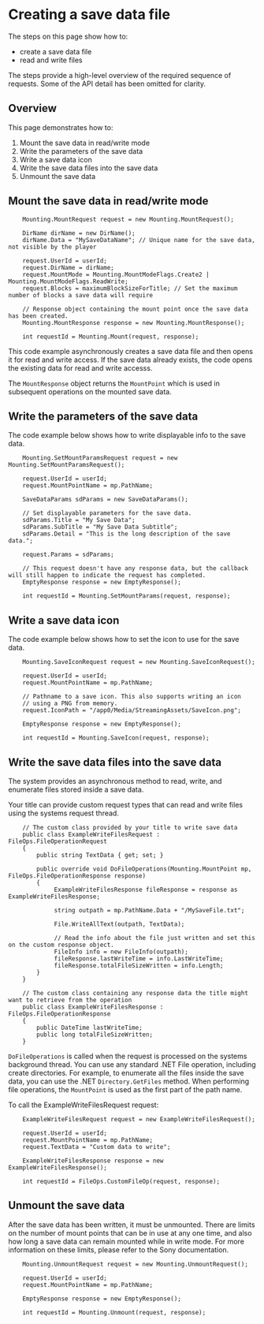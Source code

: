 
# Creating a save data file

The steps on this page show how to:

* create a save data file
* read and write files

The steps provide a high-level overview of the required sequence of requests. Some of the API detail has been omitted for clarity. 

## Overview

This page demonstrates how to:

1. Mount the save data in read/write mode
2. Write the parameters of the save data
3. Write a save data icon
4. Write the save data files into the save data
5. Unmount the save data

## Mount the save data in read/write mode

```CSharp
    Mounting.MountRequest request = new Mounting.MountRequest();

    DirName dirName = new DirName();
    dirName.Data = "MySaveDataName"; // Unique name for the save data, not visible by the player

    request.UserId = userId;
    request.DirName = dirName;
    request.MountMode = Mounting.MountModeFlags.Create2 | Mounting.MountModeFlags.ReadWrite;
    request.Blocks = maximumBlockSizeForTitle; // Set the maximum number of blocks a save data will require

    // Response object containing the mount point once the save data has been created.
    Mounting.MountResponse response = new Mounting.MountResponse();

    int requestId = Mounting.Mount(request, response);
```

This code example asynchronously creates a save data file and then opens it for read and write access. If the save data already exists, the code opens the existing data for read and write accesss.

The `MountResponse` object returns the `MountPoint` which is used in subsequent operations on the mounted save data. 

## Write the parameters of the save data

The code example below shows how to write displayable info to the save data.

```CSharp
    Mounting.SetMountParamsRequest request = new Mounting.SetMountParamsRequest();

    request.UserId = userId;
    request.MountPointName = mp.PathName;

    SaveDataParams sdParams = new SaveDataParams();

    // Set displayable parameters for the save data.
    sdParams.Title = "My Save Data";
    sdParams.SubTitle = "My Save Data Subtitle";
    sdParams.Detail = "This is the long description of the save data.";
    
    request.Params = sdParams;

    // This request doesn't have any response data, but the callback will still happen to indicate the request has completed.
    EmptyResponse response = new EmptyResponse();

    int requestId = Mounting.SetMountParams(request, response);
```

## Write a save data icon

The code example below shows how to set the icon to use for the save data. 

```CSharp
    Mounting.SaveIconRequest request = new Mounting.SaveIconRequest();

    request.UserId = userId;
    request.MountPointName = mp.PathName;
   
    // Pathname to a save icon. This also supports writing an icon
    // using a PNG from memory.
    request.IconPath = "/app0/Media/StreamingAssets/SaveIcon.png";

    EmptyResponse response = new EmptyResponse();

    int requestId = Mounting.SaveIcon(request, response);
```

## Write the save data files into the save data

The system provides an asynchronous method to read, write, and enumerate files stored inside a save data. 

Your title can provide custom request types that can read and write files using the systems request thread.

```CSharp
    // The custom class provided by your title to write save data
    public class ExampleWriteFilesRequest : FileOps.FileOperationRequest
    {
        public string TextData { get; set; }

        public override void DoFileOperations(Mounting.MountPoint mp, FileOps.FileOperationResponse response)
        {
             ExampleWriteFilesResponse fileResponse = response as ExampleWriteFilesResponse;

             string outpath = mp.PathName.Data + "/MySaveFile.txt";

             File.WriteAllText(outpath, TextData);

             // Read the info about the file just written and set this on the custom response object.
             FileInfo info = new FileInfo(outpath);
             fileResponse.lastWriteTime = info.LastWriteTime;
             fileResponse.totalFileSizeWritten = info.Length;
        }
    }

    // The custom class containing any response data the title might want to retrieve from the operation
    public class ExampleWriteFilesResponse : FileOps.FileOperationResponse
    {
        public DateTime lastWriteTime;
        public long totalFileSizeWritten;
    }
```

`DoFileOperations` is called when the request is processed on the systems background thread. You can use any standard .NET File operation, including create directories. For example, to enumerate all the files inside the save data, you can use the .NET `Directory.GetFiles` method. When performing file operations, the `MountPoint` is used as the first part of the path name.

To call the ExampleWriteFilesRequest request:

```CSharp
    ExampleWriteFilesRequest request = new ExampleWriteFilesRequest();

    request.UserId = userId;
    request.MountPointName = mp.PathName;
    request.TextData = "Custom data to write";

    ExampleWriteFilesResponse response = new ExampleWriteFilesResponse();

    int requestId = FileOps.CustomFileOp(request, response);
```

## Unmount the save data

After the save data has been written, it must be unmounted. There are limits on the number of mount points that can be in use at any one time, and also how long a save data can remain mounted while in write mode. For more information on these limits, please refer to the Sony documentation.

```CSharp
    Mounting.UnmountRequest request = new Mounting.UnmountRequest();

    request.UserId = userId;
    request.MountPointName = mp.PathName;

    EmptyResponse response = new EmptyResponse();

    int requestId = Mounting.Unmount(request, response);
```

